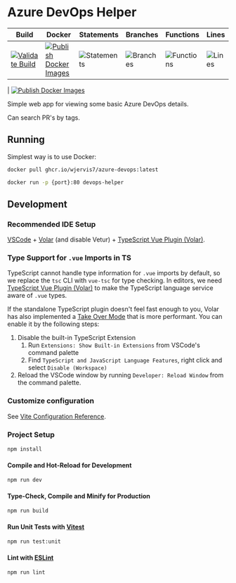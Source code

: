 # Azure DevOps Helper

| Build | Docker | Statements | Branches | Functions | Lines |
| --- | --- | --- | --- | --- | --- |
| [![Validate Build][buildImg]][buildLnk] | [![Publish Docker Images][dockerImg]][dockerLnk] | ![Statements](#statements#) | ![Branches](#branches#) | ![Functions](#functions#) | ![Lines](#lines#) |

| [![Publish Docker Images]()]()

Simple web app for viewing some basic Azure DevOps details.

Can search PR's by tags.

## Running

Simplest way is to use Docker:

```sh
docker pull ghcr.io/wjervis7/azure-devops:latest

docker run -p {port}:80 devops-helper
```

## Development

### Recommended IDE Setup

[VSCode](https://code.visualstudio.com/) + [Volar](https://marketplace.visualstudio.com/items?itemName=Vue.volar) (and disable Vetur) + [TypeScript Vue Plugin (Volar)](https://marketplace.visualstudio.com/items?itemName=Vue.vscode-typescript-vue-plugin).

### Type Support for `.vue` Imports in TS

TypeScript cannot handle type information for `.vue` imports by default, so we replace the `tsc` CLI with `vue-tsc` for type checking. In editors, we need [TypeScript Vue Plugin (Volar)](https://marketplace.visualstudio.com/items?itemName=Vue.vscode-typescript-vue-plugin) to make the TypeScript language service aware of `.vue` types.

If the standalone TypeScript plugin doesn't feel fast enough to you, Volar has also implemented a [Take Over Mode](https://github.com/johnsoncodehk/volar/discussions/471#discussioncomment-1361669) that is more performant. You can enable it by the following steps:

1. Disable the built-in TypeScript Extension
    1) Run `Extensions: Show Built-in Extensions` from VSCode's command palette
    2) Find `TypeScript and JavaScript Language Features`, right click and select `Disable (Workspace)`
2. Reload the VSCode window by running `Developer: Reload Window` from the command palette.

### Customize configuration

See [Vite Configuration Reference](https://vitejs.dev/config/).

### Project Setup

```sh
npm install
```

#### Compile and Hot-Reload for Development

```sh
npm run dev
```

#### Type-Check, Compile and Minify for Production

```sh
npm run build
```

#### Run Unit Tests with [Vitest](https://vitest.dev/)

```sh
npm run test:unit
```

#### Lint with [ESLint](https://eslint.org/)

```sh
npm run lint
```

##
[buildImg]: https://github.com/wjervis7/azure-devops/actions/workflows/validation.yaml/badge.svg?branch=main
[buildLnk]: https://github.com/wjervis7/azure-devops/actions/workflows/validation.yaml
[dockerImg]: https://github.com/wjervis7/azure-devops/actions/workflows/docker.yaml/badge.svg?branch=main
[dockerLnk]: https://github.com/wjervis7/azure-devops/actions/workflows/docker.yaml